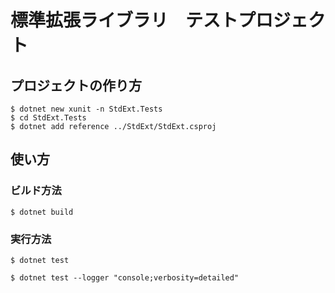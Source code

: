 # 標準拡張ライブラリ　テストプロジェクト

## プロジェクトの作り方

```console
$ dotnet new xunit -n StdExt.Tests
$ cd StdExt.Tests
$ dotnet add reference ../StdExt/StdExt.csproj
```

## 使い方

### ビルド方法

```console
$ dotnet build
```

### 実行方法

```console
$ dotnet test
```

```console
$ dotnet test --logger "console;verbosity=detailed"
```
